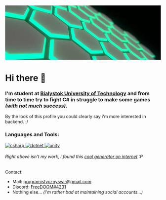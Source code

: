 ![alt text](Icon_Deflector_7.jpg)

# Hi there 👋

### I'm student at [Bialystok University of Technology](https://pb.edu.pl/en/) and from time to time try to fight C# in struggle to make some games _(with not much success)_.

By the look of this profile you could clearly say i'm more interested in backend. :/

<h3 align="left">Languages and Tools:</h3>
<p align="left"> <a href="https://www.w3schools.com/cs/" target="_blank"> <img src="https://devicons.github.io/devicon/devicon.git/icons/csharp/csharp-original.svg" alt="csharp" width="40" height="40"/> </a> <a href="https://dotnet.microsoft.com/" target="_blank"> <img src="https://devicons.github.io/devicon/devicon.git/icons/dot-net/dot-net-original-wordmark.svg" alt="dotnet" width="40" height="40"/> </a> <a href="https://unity.com/" target="_blank"> <img src="https://www.vectorlogo.zone/logos/unity3d/unity3d-icon.svg" alt="unity" width="40" height="40"/> </a> </p>

###### _Right above isn't my work, i found this [cool generator on internet](https://rahuldkjain.github.io/gh-profile-readme-generator/) :P_

Contact:
- Mail: programistycznyswir@gmail.com
- Discord: [FreeDOOM#4231](https://discordapp.com/channels/@FreeDOOM/4231/)
- Nothing else... _(i'm rather bad at maintaining social accounts...)_
<!--
**ProgramistycznySwir/ProgramistycznySwir** is a ✨ _special_ ✨ repository because its `README.md` (this file) appears on your GitHub profile.

Here are some ideas to get you started:

- 🔭 I’m currently working on ...
- 🌱 I’m currently learning ...
- 👯 I’m looking to collaborate on ...
- 🤔 I’m looking for help with ...
- 💬 Ask me about ...
- 📫 How to reach me: ...
- 😄 Pronouns: ...
- ⚡ Fun fact: ...
-->
